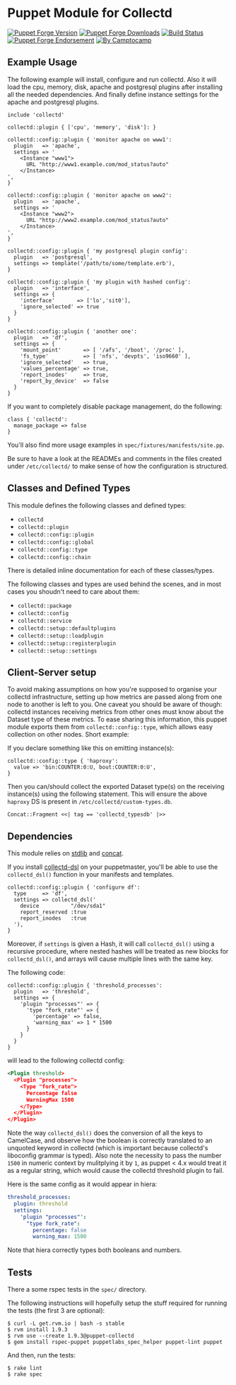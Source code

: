 Puppet Module for Collectd
==========================

[![Puppet Forge Version](http://img.shields.io/puppetforge/v/camptocamp/collectd.svg)](https://forge.puppetlabs.com/camptocamp/collectd)
[![Puppet Forge Downloads](http://img.shields.io/puppetforge/dt/camptocamp/collectd.svg)](https://forge.puppetlabs.com/camptocamp/collectd)
[![Build Status](https://img.shields.io/travis/camptocamp/puppet-collectd/master.svg)](https://travis-ci.org/camptocamp/puppet-collectd)
[![Puppet Forge Endorsement](https://img.shields.io/puppetforge/e/camptocamp/collectd.svg)](https://forge.puppetlabs.com/camptocamp/collectd)
[![By Camptocamp](https://img.shields.io/badge/by-camptocamp-fb7047.svg)](http://www.camptocamp.com)


Example Usage
-------------

The following example will install, configure and run collectd. Also it will load the cpu, memory, disk, apache and postgresql plugins after installing all the needed dependencies. And finally define instance settings for the apache and postgresql plugins.

```Puppet
include 'collectd'

collectd::plugin { ['cpu', 'memory', 'disk']: }

collectd::config::plugin { 'monitor apache on www1':
  plugin   => 'apache',
  settings => '
    <Instance "www1">
      URL "http://www1.example.com/mod_status?auto"
    </Instance>
',
}

collectd::config::plugin { 'monitor apache on www2':
  plugin   => 'apache',
  settings => '
    <Instance "www2">
      URL "http://www2.example.com/mod_status?auto"
    </Instance>
',
}

collectd::config::plugin { 'my postgresql plugin config':
  plugin   => 'postgresql',
  settings => template('/path/to/some/template.erb'),
}

collectd::config::plugin { 'my plugin with hashed config':
  plugin   => 'interface',
  settings => {
    'interface'       => ['lo','sit0'],
    'ignore_selected' => true
  }
}

collectd::config::plugin { 'another one':
  plugin   => 'df',
  settings => {
    'mount_point'       => [ '/afs', '/boot', '/proc' ],
    'fs_type'           => [ 'nfs', 'devpts', 'iso9660' ],
    'ignore_selected'   => true,
    'values_percentage' => true,
    'report_inodes'     => true,
    'report_by_device'  => false
  }
}

```

If you want to completely disable package management, do the following:

```puppet
class { 'collectd':
  manage_package => false
}
```

You'll also find more usage examples in `spec/fixtures/manifests/site.pp`.

Be sure to have a look at the READMEs and comments in the files created under `/etc/collectd/` to make sense of how the configuration is structured.

Classes and Defined Types
-------------------------

This module defines the following classes and defined types:
 * `collectd`
 * `collectd::plugin`
 * `collectd::config::plugin`
 * `collectd::config::global`
 * `collectd::config::type`
 * `collectd::config::chain`

There is detailed inline documentation for each of these classes/types.

The following classes and types are used behind the scenes, and in most cases you shoudn't need to care about them:
 * `collectd::package`
 * `collectd::config`
 * `collectd::service`
 * `collectd::setup::defaultplugins`
 * `collectd::setup::loadplugin`
 * `collectd::setup::registerplugin`
 * `collectd::setup::settings`

Client-Server setup
-------------------

To avoid making assumptions on how you're supposed to organise your collectd infrastructure, setting up how metrics are passed along from one node to another is left to you. One caveat you should be aware of though: collectd instances receiving metrics from other ones must know about the Dataset type of these metrics. To ease sharing this information, this puppet module exports them from `collectd::config::type`, which allows easy collection on other nodes. Short example:

If you declare something like this on emitting instance(s):

```Puppet
collectd::config::type { 'haproxy':
  value => 'bin:COUNTER:0:U, bout:COUNTER:0:U',
}
```

Then you can/should collect the exported Dataset type(s) on the receiving instance(s) using the following statement. This will ensure the above `haproxy` DS is present in `/etc/collectd/custom-types.db`.

```Puppet
Concat::Fragment <<| tag == 'collectd_typesdb' |>>
```

Dependencies
------------

This module relies on [stdlib](http://github.com/puppetlabs/puppetlabs-stdlib) and [concat](http://github.com/ripienaar/puppet-concat).

If you install [collectd-dsl](http://github.com/pyr/collectd-dsl) on your puppetmaster, you'll be able to use the `collectd_dsl()` function in your manifests and templates.

```Puppet
collectd::config::plugin { 'configure df':
  type     => 'df',
  settings => collectd_dsl('
    device          "/dev/sda1"
    report_reserved :true
    report_inodes   :true
  '),
}
```

Moreover, if `settings` is given a Hash, it will call `collectd_dsl()` using a recursive procedure, where nested hashes will be treated as new blocks for `collectd_dsl()`, and arrays will cause multiple lines with the same key.

The following code:

```Puppet
collectd::config::plugin { 'threshold_processes':
  plugin   => 'threshold',
  settings => {
    'plugin "processes"' => {
      'type "fork_rate"' => {
        'percentage' => false,
        'warning_max' => 1 * 1500
      }
    }
  }
}
```
will lead to the following collectd config:
```XML
<Plugin threshold>
  <Plugin "processes">
    <Type "fork_rate">
      Percentage false
      WarningMax 1500
    </Type>
  </Plugin>
</Plugin>
```

Note the way `collectd_dsl()` does the conversion of all the keys to CamelCase, and observe how the boolean is correctly translated to an unquoted keyword in collectd (which is important because collectd's liboconfig grammar is typed). Also note the necessity to pass the number `1500` in numeric context by mulitplying it by `1`, as puppet < 4.x would treat it as a regular string, which would cause the collectd threshold plugin to fail.

Here is the same config as it would appear in hiera:

```YAML
threshold_processes:
  plugin: threshold
  settings:
    'plugin "processes"':
      "type fork_rate":
        percentage: false
        warning_max: 1500
```

Note that hiera correctly types both booleans and numbers.

Tests
-----

There a some rspec tests in the `spec/` directory.

The following instructions will hopefully setup the stuff required for running the tests (the first 3 are optional):

    $ curl -L get.rvm.io | bash -s stable
    $ rvm install 1.9.3
    $ rvm use --create 1.9.3@puppet-collectd
    $ gem install rspec-puppet puppetlabs_spec_helper puppet-lint puppet

And then, run the tests:

    $ rake lint
    $ rake spec

